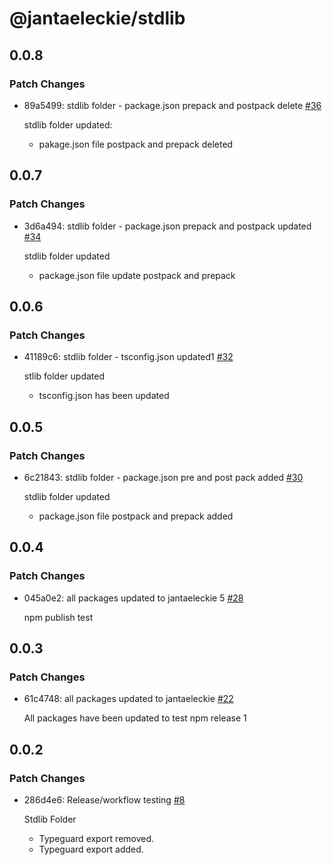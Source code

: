 # @jantaeleckie/stdlib

## 0.0.8

### Patch Changes

- 89a5499: stdlib folder - package.json prepack and postpack delete
  [#36](https://github.com/JantaeLeckie/frontier_test/pull/36)

  stdlib folder updated:

  - pakage.json file postpack and prepack deleted

## 0.0.7

### Patch Changes

- 3d6a494: stdlib folder - package.json prepack and postpack updated
  [#34](https://github.com/JantaeLeckie/frontier_test/pull/34)

  stdlib folder updated

  - package.json file update postpack and prepack

## 0.0.6

### Patch Changes

- 41189c6: stdlib folder - tsconfig.json updated1
  [#32](https://github.com/JantaeLeckie/frontier_test/pull/32)

  stlib folder updated

  - tsconfig.json has been updated

## 0.0.5

### Patch Changes

- 6c21843: stdlib folder - package.json pre and post pack added
  [#30](https://github.com/JantaeLeckie/frontier_test/pull/30)

  stdlib folder updated

  - package.json file postpack and prepack added

## 0.0.4

### Patch Changes

- 045a0e2: all packages updated to jantaeleckie 5
  [#28](https://github.com/JantaeLeckie/frontier_test/pull/28)

  npm publish test

## 0.0.3

### Patch Changes

- 61c4748: all packages updated to jantaeleckie
  [#22](https://github.com/JantaeLeckie/frontier_test/pull/22)

  All packages have been updated to test npm release 1

## 0.0.2

### Patch Changes

- 286d4e6: Release/workflow testing
  [#8](https://github.com/JantaeLeckie/frontier_test/pull/8)

  Stdlib Folder

  - Typeguard export removed.
  - Typeguard export added.
